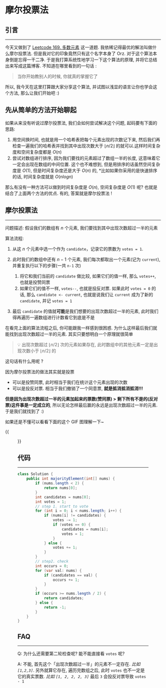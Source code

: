 # 摩尔投票法


## 引言

---

今天又做到了 [Leetcode 169. 多数元素](https://leetcode-cn.com/problems/majority-element/) 这一道题. 我依稀记得最优的解法叫做什么摩尔投票法. 但是我对它的印象竟然只有这个名字本身了 Orz. 对于这个算法本身倒是忘得一干二净. 于是我打算系统性地学习一下这个算法的原理, 并将它总结出来写成这篇博客. 不知道在哪里看到的一句话 :

>   当你开始教别人的时候, 你就真的掌握它了

所以, 我今天在这里打算跟大家分享这个算法, 并试图以浅显的语言让你也学会这个方法, 那么让我们开始吧 :)

## 先从简单的方法开始聊起

如果从来没有听说过摩尔投票法, 我们会如何尝试解决这个问题, 起码要有下面的思路:

1.   用空间换时间, 也就是用一个哈希表把每个元素出现的次数记下来, 然后我们再检查一遍我们的哈希表并找到其中出现次数大于 $\lfloor n/2\rfloor$ 的就可以.这样时间复杂度和空间复杂度都是 $O(n)$
2.   尝试对数组进行排序, 因为我们要找的元素超过了数组一半的长度, 这意味着它一定会出现在数组的中间位置. 这个也不难想到, 但是用排序的话虽然空间复杂度是 $O(1)$, 但是时间复杂度还是大于 $O(n)$ 的, *比如如果你采用的是快速排序的话, 时间复杂度就是 $O(nlogn)$

那么有没有一种方法可以做到时间复杂度是 $O(n)$, 空间复杂度是 $O(1)$ 呢? 也就是结合了上面两个方法的优点. 有的, 答案就是摩尔投票法 !

## 摩尔投票法

---

问题描述: 假设我们的数组有 $n$ 个元素, 我们要找到其中出现次数超过一半的元素



算法流程:

1.   从这 $n$ 个元素中选一个作为 `candidate`，记录它的票数为 `votes = 1`.
2.   此时我们的数组中还有 $n-1$ 个元素, 我们每次都取出一个元素(记为 `current`), 并重复执行以下的步骤(一共 `n-1` 次)
     1.   将它和我们当前的 `candidate` 做比较, 如果它们的值一样, 那么 `votes++`, 也就是投赞同票
     2.   如果它们的值不一样, `votes--`, 也就是投反对票. 如果此时 `votes = 0` 的话, 那么 `candidate <- current`, 也就是说我们让 `current` 成为了新的 `candidate`, 并记 `votes = 1`

3.   最后 `candidate` 的值就**可能**是我们想要的出现次数超过一半的元素, 此时我们得再遍历一遍数组进行计数看它到底是不是



在看完上面的算法流程之后, 你可能跟我一样感到很困惑. 为什么这样最后我们就能找到出现次数超过一半的元素. 其实只要想明白一个原理就很简单

>   💡 出现次数超过 $\lfloor n/2\rfloor$ 次的元素如果存在, 此时数组中的其他元素一定是出现次数小于 $\lfloor n/2\rfloor$ 的

这句话有什么用呢 ?

因为摩尔投票法的做法其实就是投票

-   可以是投赞同票, 此时相当于我们在统计这个元素出现的次数
-   可以是投反对票. 相当于我们撤销了一个同意票, **就是抵消抵消抵消!!!**

**但是因为出现次数超过一半的元素加起来的票数(赞同票) > 剩下所有不是的(反对票)这件事是一定成立的**, 所以无论怎样最后赢的永远是出现次数超过一半的元素. 于是我们就找到了 :)



如果还是不懂可以看看下面的这个 GIF 图理解一下~

{{<figure src="/img/moore-vote.gif">}}


## 代码

---

```java
class Solution {
    public int majorityElement(int[] nums) {
        if (nums.length < 2) {
            return nums[0]; 
        }
        int candidates = nums[0];
        int votes = 1;
        // step 1. start to vote
        for (int i = 0; i < nums.length; i++) {
            if (nums[i] != candidates) {
                votes -= 1;
                if (votes == 0) {
                    candidates = nums[i];
                    votes = 1;
                }
            } else {
                votes += 1;
            }
        }
        // step2. check
        int occurs = 0;
        for (var val: nums) {
            if (candidates == val) {
                occurs += 1;
            }
        }
        if (occurs >= nums.length / 2) {
            return candidates;
        } else {
            return -1;
        }
    }
}
```

## FAQ

---

Q: 为什么还需要第二轮检查呢? 能不能直接看 `votes` 呢?

A: 不能, 首先这个「出现次数超过一半」的元素不一定存在. *比如 `[1,2,3]`*. 另外就算它存在, 遍历完数组之后, 此时 `votes` 也不一定是它的真实票数. *比如 `[1, 2, 2, 2, 3]`* 最后 `3` 会投反对票导致 `votes - 1`


